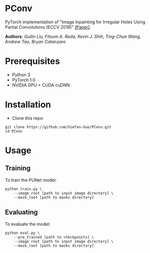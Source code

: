 # PConv

PyTorch implementation of "Image Inpainting for Irregular Holes Using Partial Convolutions (ECCV 2018)" [[Paper]](https://arxiv.org/abs/1804.07723).

**Authors**: _Guilin Liu, Fitsum A. Reda, Kevin J. Shih, Ting-Chun Wang, Andrew Tao, Bryan Catanzaro_

# Prerequisites

* Python 3
* PyTorch 1.0
* NVIDIA GPU + CUDA cuDNN

# Installation

* Clone this repo:

```
git clone https://github.com/Xiefan-Guo/PConv.git
cd PConv
```

# Usage

## Training

To train the PUNet model:

```
python train.py \ 
    --image_root [path to input image directory] \ 
    --mask_root [path to masks directory]
```

## Evaluating

To evaluate the model:

```
python eval.py \
    --pre_trained [path to checkpoints] \
    --image_root [path to input image directory] \ 
    --mask_root [path to masks directory]
```